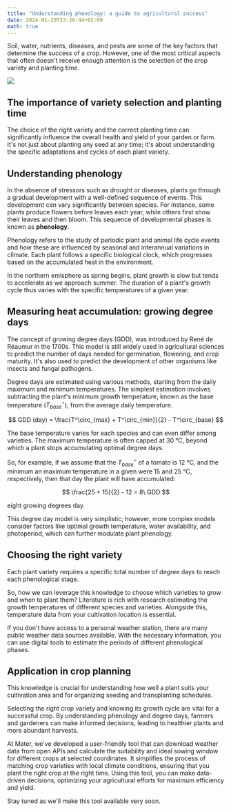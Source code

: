 ```yaml
---
title: "Understanding phenology: a guide to agricultural success"
date: 2024-01-20T23:26:44+02:00
math: true
---
```


Soil, water, nutrients, diseases, and pests are some of the key
factors that determine the success of a crop. However,
one of the most critical aspects that often doesn't receive enough
attention is the selection of the crop variety and planting time.

![](/blog/understanding-phenology/phenology-ecosystem.png)

## The importance of variety selection and planting time

The choice of the right variety and the correct planting time can
significantly influence the overall health and yield of your garden or
farm. It's not just about planting any seed at any time; it's about
understanding the specific adaptations and cycles of each plant variety.

## Understanding phenology

In the absence of stressors such as drought or diseases, plants go
through a gradual development with a well-defined sequence of events.
This development can vary significantly between species. For instance,
some plants produce flowers before leaves each year, while others first
show their leaves and then bloom. This sequence of developmental phases
is known as **phenology**.

Phenology refers to the study of periodic plant and animal life cycle
events and how these are influenced by seasonal and interannual
variations in climate. Each plant follows a specific biological clock,
which progresses based on the accumulated heat in the environment.

In the northern emisphere as spring begins, plant growth is slow but
tends to accelerate as we approach summer. The duration of a plant's
growth cycle thus varies with the specific temperatures of a given year.

## Measuring heat accumulation: growing degree days

The concept of growing degree days (GDD), was introduced by René de
Réaumur in the 1700s. This model is still widely used in agricultural
sciences to predict the number of days needed for germination,
flowering, and crop maturity. It's also used to predict the development
of other organisms like insects and fungal pathogens.

Degree days are estimated using various methods, starting from the daily
maximum and minimum temperatures. The simplest estimation involves
subtracting the plant's minimum growth temperature, known as the base
temperature ($T^\circ_{base}$), from the average daily temperature.

$$ GDD (day) = \frac{T^\circ_{max} + T^\circ_{min}}{2} - T^\circ_{base} $$

The base temperature varies for each species and can even differ among
varieties. The maximum temperature is often capped at 30 °C, beyond
which a plant stops accumulating optimal degree days.

So, for example, if we assume that the $T^\circ_{base}$ of a tomato is
12 °C, and the minimum an maximum temperature in a given were 15 and
25 °C, respectively, then that day the plant will have accumulated:

$$ \frac{25 + 15}{2} - 12 = 8\ GDD $$

eight growing degrees day.

This degree day model is very simplistic; however, more complex models
consider factors like optimal growth temperature, water availability,
and photoperiod, which can further modulate plant phenology.

## Choosing the right variety

Each plant variety requires a specific total number of degree days to
reach each phenological stage.

So, how we can leverage this knowledge to choose which varieties to
grow and when to plant them? Literature is rich with research
estimating the growth temperatures of different species and
varieties. Alongside this, temperature data from your cultivation
location is essential.

If you don't have access to a personal weather station, there are many
public weather data sources available. With the necessary information,
you can use digital tools to estimate the periods of different
phenological phases.

## Application in crop planning

This knowledge is crucial for understanding how well a plant suits your
cultivation area and for organizing seeding and transplanting schedules.

Selecting the right crop variety and knowing its growth cycle are
vital for a successful crop. By understanding phenology and degree
days, farmers and gardeners can make informed decisions, leading to
healthier plants and more abundant harvests.

At Mater, we've developed a user-friendly tool that can download weather
data from open APIs and calculate the suitability and ideal sowing
window for different crops at selected coordinates. It simplifies the
process of matching crop varieties with local climate conditions,
ensuring that you plant the right crop at the right time. Using
this tool, you can make data-driven decisions, optimizing your
agricultural efforts for maximum efficiency and yield.

Stay tuned as we'll make this tool available very soon.
